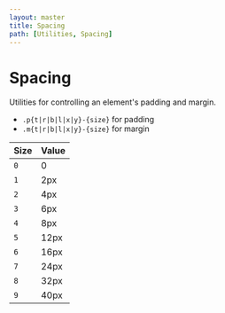 ```yaml
---
layout: master
title: Spacing
path: [Utilities, Spacing]
---
```


# Spacing

Utilities for controlling an element's padding and margin.

- `.p{t|r|b|l|x|y}-{size}` for padding
- `.m{t|r|b|l|x|y}-{size}` for margin

<table class="table table--bordered">
  <thead>
    <tr>
      <th>Size</th>
      <th>Value</th>
    </tr>
  </thead>
  <tbody>
    <tr>
      <td><code>0</code></td>
      <td>0</td>
    </tr>
    <tr>
      <td><code>1</code></td>
      <td>2px</td>
    </tr>
    <tr>
      <td><code>2</code></td>
      <td>4px</td>
    </tr>
    <tr>
      <td><code>3</code></td>
      <td>6px</td>
    </tr>
    <tr>
      <td><code>4</code></td>
      <td>8px</td>
    </tr>
    <tr>
      <td><code>5</code></td>
      <td>12px</td>
    </tr>
    <tr>
      <td><code>6</code></td>
      <td>16px</td>
    </tr>
    <tr>
      <td><code>7</code></td>
      <td>24px</td>
    </tr>
    <tr>
      <td><code>8</code></td>
      <td>32px</td>
    </tr>
    <tr>
      <td><code>9</code></td>
      <td>40px</td>
    </tr>
  </tbody>
</table>
